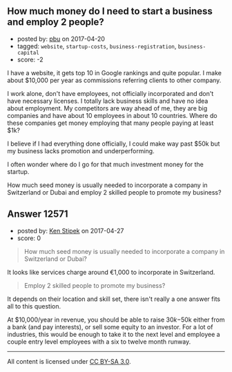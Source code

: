 ## How much money do I need to start a business and employ 2 people?

- posted by: [pbu](https://stackexchange.com/users/1128521/pbu) on 2017-04-20
- tagged: `website`, `startup-costs`, `business-registration`, `business-capital`
- score: -2

I have a website, it gets top 10 in Google rankings and quite popular. I make about $10,000 per year as commissions referring clients to other company.

I work alone, don't have employees, not officially incorporated and don't have necessary licenses. I totally lack business skills and have no idea about employment. My competitors are way ahead of me, they are big companies and have about 10 employees in about 10 countries. Where do these companies get money employing that many people paying at least $1k?

I believe if I had everything done officially, I could make way past $50k but my business lacks promotion and underperforming.

I often wonder where do I go for that much investment money for the startup.

How much seed money is usually needed to incorporate a company in Switzerland or Dubai and employ 2 skilled people to promote my business?



## Answer 12571

- posted by: [Ken Stipek](https://stackexchange.com/users/1274542/ken-stipek) on 2017-04-27
- score: 0

> How much seed money is usually needed to incorporate a company in Switzerland or Dubai?

It looks like services charge around €1,000 to incorporate in Switzerland.

> Employ 2 skilled people to promote my business?

It depends on their location and skill set, there isn't really a one answer fits all to this question.

At $10,000/year in revenue, you should be able to raise $30k-$50k either from a bank (and pay interests), or sell some equity to an investor. For a lot of industries, this would be enough to take it to the next level and employee a couple entry level employees with a six to twelve month runway. 



---

All content is licensed under [CC BY-SA 3.0](https://creativecommons.org/licenses/by-sa/3.0/).
